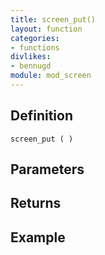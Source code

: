 ```yaml
---
title: screen_put()
layout: function
categories:
- functions
divlikes:
- bennugd
module: mod_screen
---
```


## Definition

    screen_put ( )

## Parameters

## Returns

## Example
